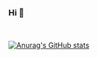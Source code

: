 ### Hi 👋

<br />

[![Anurag's GitHub stats](https://github-readme-stats.vercel.app/api?username=RussiaPlayer)](https://github.com/anuraghazra/github-readme-stats)
